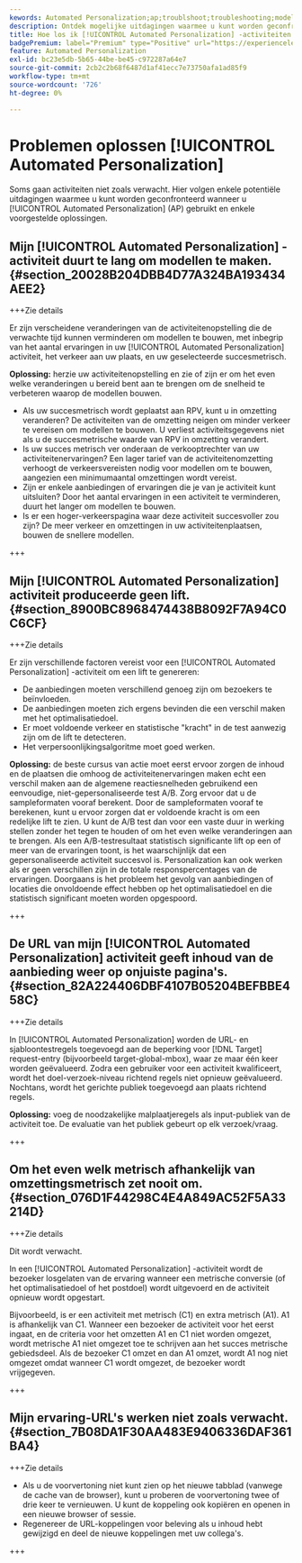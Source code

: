 ```yaml
---
kewords: Automated Personalization;ap;troublshoot;troubleshooting;model;lift
description: Ontdek mogelijke uitdagingen waarmee u kunt worden geconfronteerd wanneer u [!UICONTROL Automated Personalization] (AP)-activiteiten in Adobe Target gebruikt, samen met voorgestelde oplossingen.
title: Hoe los ik [!UICONTROL Automated Personalization] -activiteiten op?
badgePremium: label="Premium" type="Positive" url="https://experienceleague.adobe.com/docs/target/using/introduction/intro.html?lang=en#premium newtab=true" tooltip="Kijk wat er in Target Premium is opgenomen."
feature: Automated Personalization
exl-id: bc23e5db-5b65-44be-be45-c972287a64e7
source-git-commit: 2cb2c2b68f6487d1af41ecc7e73750afa1ad85f9
workflow-type: tm+mt
source-wordcount: '726'
ht-degree: 0%

---
```


# Problemen oplossen [!UICONTROL Automated Personalization]

Soms gaan activiteiten niet zoals verwacht. Hier volgen enkele potentiële uitdagingen waarmee u kunt worden geconfronteerd wanneer u [!UICONTROL Automated Personalization] (AP) gebruikt en enkele voorgestelde oplossingen.

## Mijn [!UICONTROL Automated Personalization] -activiteit duurt te lang om modellen te maken. {#section_20028B204DBB4D77A324BA193434AEE2}

+++Zie details

Er zijn verscheidene veranderingen van de activiteitenopstelling die de verwachte tijd kunnen verminderen om modellen te bouwen, met inbegrip van het aantal ervaringen in uw [!UICONTROL Automated Personalization] activiteit, het verkeer aan uw plaats, en uw geselecteerde succesmetrisch.

**Oplossing:** herzie uw activiteitenopstelling en zie of zijn er om het even welke veranderingen u bereid bent aan te brengen om de snelheid te verbeteren waarop de modellen bouwen.

* Als uw succesmetrisch wordt geplaatst aan RPV, kunt u in omzetting veranderen? De activiteiten van de omzetting neigen om minder verkeer te vereisen om modellen te bouwen. U verliest activiteitsgegevens niet als u de succesmetrische waarde van RPV in omzetting verandert.
* Is uw succes metrisch ver onderaan de verkooptrechter van uw activiteitenervaringen? Een lager tarief van de activiteitenomzetting verhoogt de verkeersvereisten nodig voor modellen om te bouwen, aangezien een minimumaantal omzettingen wordt vereist.
* Zijn er enkele aanbiedingen of ervaringen die je van je activiteit kunt uitsluiten? Door het aantal ervaringen in een activiteit te verminderen, duurt het langer om modellen te bouwen.
* Is er een hoger-verkeerspagina waar deze activiteit succesvoller zou zijn? De meer verkeer en omzettingen in uw activiteitenplaatsen, bouwen de snellere modellen.

+++

## Mijn [!UICONTROL Automated Personalization] activiteit produceerde geen lift. {#section_8900BC8968474438B8092F7A94C0C6CF}

+++Zie details

Er zijn verschillende factoren vereist voor een [!UICONTROL Automated Personalization] -activiteit om een lift te genereren:

* De aanbiedingen moeten verschillend genoeg zijn om bezoekers te beïnvloeden.
* De aanbiedingen moeten zich ergens bevinden die een verschil maken met het optimalisatiedoel.
* Er moet voldoende verkeer en statistische &quot;kracht&quot; in de test aanwezig zijn om de lift te detecteren.
* Het verpersoonlijkingsalgoritme moet goed werken.

**Oplossing:** de beste cursus van actie moet eerst ervoor zorgen de inhoud en de plaatsen die omhoog de activiteitenervaringen maken echt een verschil maken aan de algemene reactiesnelheden gebruikend een eenvoudige, niet-gepersonaliseerde test A/B. Zorg ervoor dat u de sampleformaten vooraf berekent. Door de sampleformaten vooraf te berekenen, kunt u ervoor zorgen dat er voldoende kracht is om een redelijke lift te zien. U kunt de A/B test dan voor een vaste duur in werking stellen zonder het tegen te houden of om het even welke veranderingen aan te brengen. Als een A/B-testresultaat statistisch significante lift op een of meer van de ervaringen toont, is het waarschijnlijk dat een gepersonaliseerde activiteit succesvol is. Personalization kan ook werken als er geen verschillen zijn in de totale responspercentages van de ervaringen. Doorgaans is het probleem het gevolg van aanbiedingen of locaties die onvoldoende effect hebben op het optimalisatiedoel en die statistisch significant moeten worden opgespoord.

+++

## De URL van mijn [!UICONTROL Automated Personalization] activiteit geeft inhoud van de aanbieding weer op onjuiste pagina&#39;s. {#section_82A224406DBF4107B05204BEFBBE458C}

+++Zie details

In [!UICONTROL Automated Personalization] worden de URL- en sjabloontestregels toegevoegd aan de beperking voor [!DNL Target] request-entry (bijvoorbeeld target-global-mbox), waar ze maar één keer worden geëvalueerd. Zodra een gebruiker voor een activiteit kwalificeert, wordt het doel-verzoek-niveau richtend regels niet opnieuw geëvalueerd. Nochtans, wordt het gerichte publiek toegevoegd aan plaats richtend regels.

**Oplossing:** voeg de noodzakelijke malplaatjeregels als input-publiek van de activiteit toe. De evaluatie van het publiek gebeurt op elk verzoek/vraag.

+++

## Om het even welk metrisch afhankelijk van omzettingsmetrisch zet nooit om. {#section_076D1F44298C4E4A849AC52F5A33214D}

+++Zie details

Dit wordt verwacht.

In een [!UICONTROL Automated Personalization] -activiteit wordt de bezoeker losgelaten van de ervaring wanneer een metrische conversie (of het optimalisatiedoel of het postdoel) wordt uitgevoerd en de activiteit opnieuw wordt opgestart.

Bijvoorbeeld, is er een activiteit met metrisch (C1) en extra metrisch (A1). A1 is afhankelijk van C1. Wanneer een bezoeker de activiteit voor het eerst ingaat, en de criteria voor het omzetten A1 en C1 niet worden omgezet, wordt metrische A1 niet omgezet toe te schrijven aan het succes metrische gebiedsdeel. Als de bezoeker C1 omzet en dan A1 omzet, wordt A1 nog niet omgezet omdat wanneer C1 wordt omgezet, de bezoeker wordt vrijgegeven.

+++

## Mijn ervaring-URL&#39;s werken niet zoals verwacht. {#section_7B08DA1F30AA483E9406336DAF361BA4}

+++Zie details

* Als u de voorvertoning niet kunt zien op het nieuwe tabblad (vanwege de cache van de browser), kunt u proberen de voorvertoning twee of drie keer te vernieuwen. U kunt de koppeling ook kopiëren en openen in een nieuwe browser of sessie.
* Regenereer de URL-koppelingen voor beleving als u inhoud hebt gewijzigd en deel de nieuwe koppelingen met uw collega&#39;s.

+++
